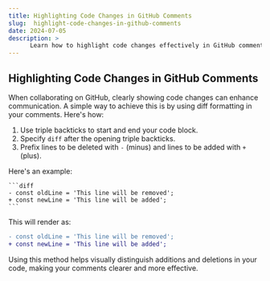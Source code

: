 ```yaml
---
title: Highlighting Code Changes in GitHub Comments 
slug:  highlight-code-changes-in-github-comments
date: 2024-07-05
description: >
      Learn how to highlight code changes effectively in GitHub comments using diff formatting.
---
```


## Highlighting Code Changes in GitHub Comments

When collaborating on GitHub, clearly showing code changes can enhance communication. A simple way to achieve this is by using diff formatting in your comments. Here's how:

1. Use triple backticks to start and end your code block.
2. Specify `diff` after the opening triple backticks.
3. Prefix lines to be deleted with `-` (minus) and lines to be added with `+` (plus).

Here's an example:

````
```diff
- const oldLine = 'This line will be removed';
+ const newLine = 'This line will be added';
```
````

This will render as:

```diff
- const oldLine = 'This line will be removed';
+ const newLine = 'This line will be added';
```

Using this method helps visually distinguish additions and deletions in your code, making your comments clearer and more effective.
